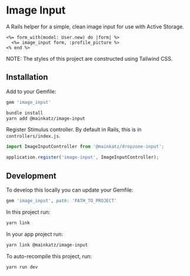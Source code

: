 # Image Input

A Rails helper for a simple, clean image input for use with Active Storage.

```erb
<%= form_with(model: User.new) do |form| %>
  <%= image_input form, :profile_picture %>
<% end %>
```

NOTE: The styles of this project are constructed using Tailwind CSS.

## Installation

Add to your Gemfile:

```ruby
gem 'image_input'
```

```sh
bundle install
yarn add @mainkatz/image-input
```

Register Stimulus controller. By default in Rails, this is in `controllers/index.js`.

```js
import ImageInputController from '@mainkatz/dropzone-input';

application.register('image-input', ImageInputController);
```

## Development

To develop this locally you can update your Gemfile:

```ruby
gem 'image_input', path: 'PATH_TO_PROJECT'
```

In this project run:

```sh
yarn link
```

In your app project run:

```sh
yarn link @mainkatz/image-input
```

To auto-recompile this project, run:

```sh
yarn run dev
```
